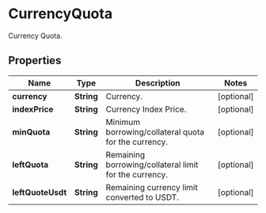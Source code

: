 
# CurrencyQuota

Currency Quota.

## Properties

Name | Type | Description | Notes
------------ | ------------- | ------------- | -------------
**currency** | **String** | Currency. |  [optional]
**indexPrice** | **String** | Currency Index Price. |  [optional]
**minQuota** | **String** | Minimum borrowing/collateral quota for the currency. |  [optional]
**leftQuota** | **String** | Remaining borrowing/collateral limit for the currency. |  [optional]
**leftQuoteUsdt** | **String** | Remaining currency limit converted to USDT. |  [optional]

